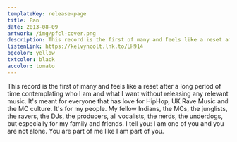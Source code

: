 ```yaml
---
templateKey: release-page
title: Pan
date: 2013-08-09
artwork: /img/pfcl-cover.png
description: This record is the first of many and feels like a reset after a long period of time contemplating who I am and what I want without releasing any relevant music.
listenLink: https://kelvyncolt.lnk.to/LH914
bgcolor: yellow
txtcolor: black
accolor: tomato
---
```

This record is the first of many and feels like a reset after a long period of time contemplating who I am and what I want without releasing any relevant music. It's meant for everyone that has love for HipHop, UK Rave Music and the MC culture. It's for my people. My fellow Indians, the MCs, the junglists, the ravers, the DJs, the producers, all vocalists, the nerds, the underdogs, but especially for my family and friends. I tell you: I am one of you and you are not alone. You are part of me like I am part of you.
